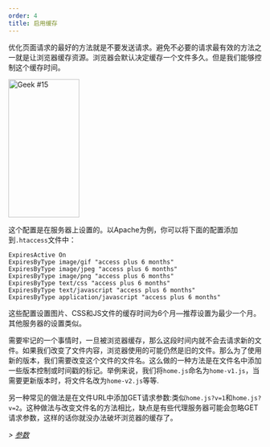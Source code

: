 ```yaml
---
order: 4
title: 启用缓存
---
```


优化页面请求的最好的方法就是不要发送请求。避免不必要的请求最有效的方法之一就是让浏览器缓存资源。浏览器会默认决定缓存一个文件多久。但是我们能够控制这个缓存时间。

<div class="img-right">
  <img id="geek-15" class="icos-geek" src="http://browserdiet.com/img/15.png" alt="Geek #15" width="141" height="275" />
</div>

这个配置是在服务器上设置的。以Apache为例，你可以将下面的配置添加到`.htaccess`文件中：

```
ExpiresActive On
ExpiresByType image/gif "access plus 6 months"
ExpiresByType image/jpeg "access plus 6 months"
ExpiresByType image/png "access plus 6 months"
ExpiresByType text/css "access plus 6 months"
ExpiresByType text/javascript "access plus 6 months"
ExpiresByType application/javascript "access plus 6 months"
```

这些配置设置图片、CSS和JS文件的缓存时间为6个月&mdash;推荐设置为最少一个月。其他服务器的设置类似。

需要牢记的一个事情时，一旦被浏览器缓存，那么这段时间内就不会去请求新的文件。如果我们改变了文件内容，浏览器使用的可能仍然是旧的文件。那么为了使用新的版本，我们需要改变这个文件的文件名。这么做的一种方法是在文件名中添加一些版本控制或时间戳的标记。举例来说，我们将`home.js`命名为`home-v1.js`，当需要更新版本时，将文件名改为`home-v2.js`等等.

另一种常见的做法是在文件URL中添加GET请求参数:类似`home.js?v=1`和`home.js?v=2`。这种做法与改变文件名的方法相比，缺点是有些代理服务器可能会忽略GET请求参数，这样的话你就没办法破坏浏览器的缓存了。

*> [参数](https://github.com/zenorocha/browser-diet/wiki/References#enable-smart-caching)*
